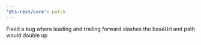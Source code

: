 ```yaml
---
'@ts-rest/core': patch
---
```


Fixed a bug where leading and trailing forward slashes the baseUrl and path would double up
